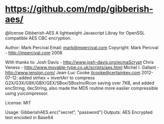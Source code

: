 # https://github.com/mdp/gibberish-aes/

@license Gibberish-AES 
A lightweight Javascript Libray for OpenSSL compatible AES CBC encryption.

Author: Mark Percival
Email: mark@mpercival.com
Copyright: Mark Percival - http://mpercival.com 2008

With thanks to:
Josh Davis - http://www.josh-davis.org/ecmaScrypt
Chris Veness - http://www.movable-type.co.uk/scripts/aes.html
Michel I. Gallant - http://www.jensign.com/
Jean-Luc Cooke <jlcooke@certainkey.com> 2012-07-12: added strhex + invertArr to compress G2X/G3X/G9X/GBX/GEX/SBox/SBoxInv/Rcon saving over 7KB, and added encString, decString, also made the MD5 routine more easlier compressible using yuicompressor.

License: MIT

Usage: GibberishAES.enc("secret", "password")
Outputs: AES Encrypted text encoded in Base64

